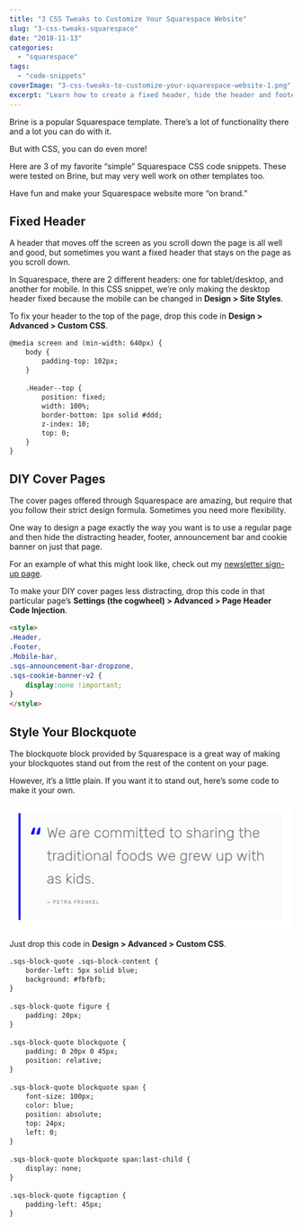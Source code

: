 ```yaml
---
title: "3 CSS Tweaks to Customize Your Squarespace Website"
slug: "3-css-tweaks-squarespace"
date: "2018-11-13"
categories: 
  - "squarespace"
tags: 
  - "code-snippets"
coverImage: "3-css-tweaks-to-customize-your-squarespace-website-1.png"
excerpt: "Learn how to create a fixed header, hide the header and footer, and style blockquotes on 7.0 Brine."
---
```


Brine is a popular Squarespace template. There’s a lot of functionality there and a lot you can do with it.

But with CSS, you can do even more!

Here are 3 of my favorite “simple” Squarespace CSS code snippets. These were tested on Brine, but may very well work on other templates too.

Have fun and make your Squarespace website more “on brand.”

## Fixed Header

A header that moves off the screen as you scroll down the page is all well and good, but sometimes you want a fixed header that stays on the page as you scroll down.

In Squarespace, there are 2 different headers: one for tablet/desktop, and another for mobile. In this CSS snippet, we’re only making the desktop header fixed because the mobile can be changed in **Design > Site Styles**.

To fix your header to the top of the page, drop this code in **Design > Advanced > Custom CSS**.

```less
@media screen and (min-width: 640px) {
    body {
        padding-top: 102px;
    }

    .Header--top {
        position: fixed;
        width: 100%;
        border-bottom: 1px solid #ddd;
        z-index: 10;
        top: 0;
    }
}
```

## DIY Cover Pages

The cover pages offered through Squarespace are amazing, but require that you follow their strict design formula. Sometimes you need more flexibility.

One way to design a page exactly the way you want is to use a regular page and then hide the distracting header, footer, announcement bar and cookie banner on just that page.

For an example of what this might look like, check out my [newsletter sign-up page](/sign-up).

To make your DIY cover pages less distracting, drop this code in that particular page’s **Settings (the cogwheel) > Advanced > Page Header Code Injection**.

```html
<style>
.Header, 
.Footer, 
.Mobile-bar,
.sqs-announcement-bar-dropzone,
.sqs-cookie-banner-v2 {
    display:none !important;
}
</style>
```

## Style Your Blockquote

The blockquote block provided by Squarespace is a great way of making your blockquotes stand out from the rest of the content on your page.

However, it’s a little plain. If you want it to stand out, here’s some code to make it your own.

![](./images/blockquote.png)

Just drop this code in **Design > Advanced > Custom CSS**.

```less
.sqs-block-quote .sqs-block-content {
    border-left: 5px solid blue;
    background: #fbfbfb; 
}

.sqs-block-quote figure {
    padding: 20px;
}

.sqs-block-quote blockquote {
    padding: 0 20px 0 45px;
    position: relative;
}

.sqs-block-quote blockquote span {
    font-size: 100px;
    color: blue;
    position: absolute;
    top: 24px;
    left: 0;
}

.sqs-block-quote blockquote span:last-child {
    display: none;
}

.sqs-block-quote figcaption {
    padding-left: 45px;
}
```
